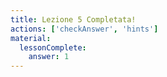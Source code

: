 ```yaml
---
title: Lezione 5 Completata!
actions: ['checkAnswer', 'hints']
material:
  lessonComplete:
    answer: 1
---
```

